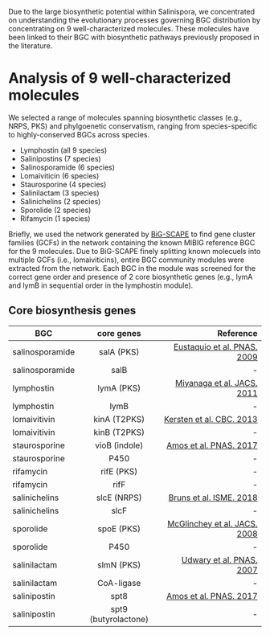 Due to the large biosynthetic potential within Salinispora, we concentrated on understanding the evolutionary processes governing BGC distribution by concentrating on 9 well-characterized molecules. These molecules have been linked to their BGC with biosynthetic pathways previously proposed in the literature.

# Analysis of 9 well-characterized molecules

We selected a range of molecules spanning biosynthetic classes (e.g., NRPS, PKS) and phylgoenetic conservatism, ranging from species-specific to highly-conserved BGCs across species.

* Lymphostin (all 9 species)
* Salinipostins (7 species)
* Salinosporamide (6 species)
* Lomaiviticin (6 species)
* Staurosporine (4 species)
* Salinilactam (3 species)
* Salinichelins (2 species)
* Sporolide (2 species)
* Rifamycin (1 species)

Briefly, we used the network generated by [BiG-SCAPE](../bigscape-network) to find gene cluster families (GCFs) in the network containing the known MIBIG reference BGC for the 9 molecules. Due to BiG-SCAPE finely splitting known molecuels into multiple GCFs (i.e., lomaiviticins), entire BGC community modules were extracted from the network. Each BGC in the module was screened for the correct gene order and presence of 2 core biosynthetic genes (e.g., lymA and lymB in sequential order in the lymphostin module).

## Core biosynthesis genes

| BGC       | core genes  | Reference |
| --------- |:---------:| ---------------:|
| salinosporamide | salA (PKS)  | [Eustaquio et al. PNAS. 2009](https://www.pnas.org/content/106/30/12295) |
| salinosporamide | salB  | - |
| lymphostin | lymA (PKS) | [Miyanaga et al. JACS. 2011](https://pubs.acs.org/doi/abs/10.1021/ja205655w?casa_token=h2h_qvJOssgAAAAA:4W_xviZCRu9yzTDeKPoTEkbxltTTskE2lqmR8IlGUKXinBRqilbKxBucNpYKX7irATtPUgtfLNXQKA) |
| lymphostin | lymB | - |
| lomaivitivin  | kinA (T2PKS) | [Kersten et al. CBC. 2013](https://chemistry-europe.onlinelibrary.wiley.com/doi/full/10.1002/cbic.201300147?casa_token=Kpz9yXD4RukAAAAA%3Anmuv_RkkFp3FbLFwgZjQw3XmyDsuB6X3d0P8ZsnxhaZLZ_4nR936cCXfSnL0EAHVVk0a_biqhaO-lg) |
| lomaivitivin  | kinB (T2PKS) | - |
| staurosporine | vioB (indole)  | [Amos et al. PNAS. 2017](https://www.pnas.org/content/114/52/E11121.short) |
| staurosporine | P450  | - |
| rifamycin | rifE (PKS)  | - |
| rifamycin | rifF  | - |
| salinichelins | slcE (NRPS)  |  [Bruns et al. ISME. 2018](https://www.nature.com/articles/ismej2017137) |
| salinichelins | slcF  |  - |
| sporolide | spoE (PKS)  |  [McGlinchey et al. JACS. 2008](https://pubs.acs.org/doi/abs/10.1021/ja710488m?casa_token=mKoNfNyi1LQAAAAA:VtBZPlZ5nTECCD9xGKJLUlmIbynHc-ghaAruDhk3hUc6iFvxVYy2E4j8_QKSinupEjMBrNrbmKsr9A) |
| sporolide | P450  |  - |
| salinilactam | slmN (PKS)  |  [Udwary et al. PNAS. 2007](https://www.pnas.org/content/104/25/10376.short) |
| salinilactam | CoA-ligase  |  - |
| salinipostin | spt8  |  [Amos et al. PNAS. 2017](https://www.pnas.org/content/114/52/E11121.short) |
| salinipostin | spt9 (butyrolactone)  |  - |


